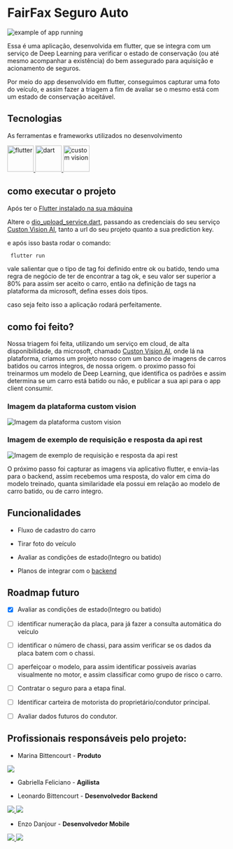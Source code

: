 # FairFax Seguro Auto

![example of app running](https://media.giphy.com/media/c0N66cY9ESIy9oT0yx/giphy.gif)


Essa é uma aplicação, desenvolvida em flutter, que se integra com um serviço de Deep Learning para verificar o estado de conservação (ou até mesmo acompanhar a existência) do bem assegurado para aquisição e acionamento de seguros.

Por meio do app desenvolvido em flutter, conseguimos capturar uma foto do veículo, e assim fazer a triagem a fim de avaliar se o mesmo está com um estado de conservação aceitável.

## Tecnologias

As ferramentas e frameworks utilizados no desenvolvimento

<a title="Flutter" href="https://flutter.dev/" target="_blank" rel="noreferrer"> 
    <img src="https://storage.googleapis.com/cms-storage-bucket/4fd0db61df0567c0f352.png" alt="flutter" width="60" height="60"/> 
</a>
<a title="dart" href="https://dart.dev/" target="_blank" rel="noreferrer"> 
    <img src="https://dart.dev/assets/shared/dart/icon/64.png" alt="dart" width="60" height="60"/> 
</a>
<a title="custom vison" href="https://www.customvision.ai/" target="_blank" rel="noreferrer"> 
    <img src="https://connectoricons-prod.azureedge.net/releases/v1.0.1481/1.0.1481.2460/cognitiveservicescustomvision/icon.png" alt="custom vision" width="60" height="60"/> 
</a>


## como executar o projeto

Após ter o [Flutter instalado na sua máquina](https://flutter.dev/)

Altere o [dio_upload_service.dart](lib/services/dio_upload_service.dart), 
passando as credenciais do seu serviço [Custon Vision AI](https://www.customvision.ai/), tanto a url do seu projeto quanto a sua prediction key.

e após isso basta rodar o comando:

```bash
 flutter run
```
vale salientar que o tipo de tag foi definido entre ok ou batido, tendo uma regra de negócio de ter de encontrar a tag ok, e seu valor ser superior a 80% para assim ser aceito o carro, então na definição de tags na plataforma da microsoft, defina esses dois tipos.

caso seja feito isso a aplicação rodará perfeitamente.

## como foi feito?

Nossa triagem foi feita, utilizando um serviço em cloud, de alta disponibilidade, da microsoft, chamado [Custon Vision AI](https://www.customvision.ai/), onde lá na plataforma, criamos um projeto nosso com um banco de imagens de carros batidos ou carros integros, de nossa origem. 
o proximo passo foi treinarmos um modelo de Deep Learning, que identifica os padrões e assim determina se um carro está batido ou não, e publicar a sua api para o app client consumir.

### Imagem da plataforma custom vision
![Imagem da plataforma custom vision](https://user-images.githubusercontent.com/35856303/172084043-2de788d7-ac38-45b5-b4fb-db9c62cfcd4b.png)

### Imagem de exemplo de requisição e resposta da api rest
![Imagem de exemplo de requisição e resposta da api rest](https://user-images.githubusercontent.com/35856303/172085184-cc18f57f-907f-4a44-9f08-416ad1d0fcab.png)

O próximo passo foi capturar as imagens via aplicativo flutter, e envia-las para o backend, assim recebemos uma resposta, do valor em cima do modelo treinado, quanta similaridade ela possui em relação ao modelo de carro batido, ou de carro integro.



## Funcionalidades

- Fluxo de cadastro do carro

- Tirar foto do veículo

- Avaliar as condições de estado(Integro ou batido)

- Planos de integrar com o [backend](https://github.com/FairFaxSeguros/fairfax-auto-seguro-API)

## Roadmap futuro
- [X] Avaliar as condições de estado(Integro ou batido)
- [ ] identificar numeração da placa, para já fazer a consulta automática do veículo
- [ ] identificar o número de chassi, para assim verificar se os dados da placa batem com o chassi.
- [ ] aperfeiçoar o modelo, para assim identificar possiveis avarias visualmente no motor, e assim classificar como grupo de risco o carro.
- [ ] Contratar o seguro para a etapa final.
- [ ] Identificar carteira de motorista do proprietário/condutor principal.
- [ ] Avaliar dados futuros do condutor.


## Profissionais responsáveis pelo projeto:

- Marina Bittencourt - **Produto**

<a href="https://www.linkedin.com/in/marinarosabittencourt/" target="_blank">
<img src="https://img.shields.io/badge/-LinkedIn-%230077B5?style=for-the-badge&logo=linkedin&logoColor=white" target="_blank">
</a>

- Gabriella Feliciano - **Agilista**

- Leonardo Bittencourt - **Desenvolvedor Backend**

<a href="https://github.com/leonardo-otero390" target="_blank">
<img src="https://img.shields.io/badge/GitHub-100000?style=for-the-badge&logo=github&logoColor=white" target="_blank"> 
<a href="www.linkedin.com/in/leonardo-otero390" target="_blank">
<img src="https://img.shields.io/badge/-LinkedIn-%230077B5?style=for-the-badge&logo=linkedin&logoColor=white" target="_blank">
</a>

- Enzo Danjour - **Desenvolvedor Mobile**

<a href="https://github.com/enzodanjour" target="_blank">
<img src="https://img.shields.io/badge/GitHub-100000?style=for-the-badge&logo=github&logoColor=white" target="_blank"> 
<a href="https://www.linkedin.com/in/enzo-danjour/" target="_blank">
<img src="https://img.shields.io/badge/-LinkedIn-%230077B5?style=for-the-badge&logo=linkedin&logoColor=white" target="_blank">
</a>
